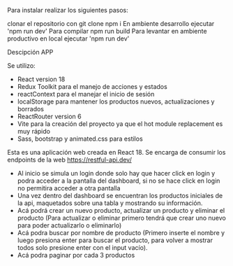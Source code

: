 Para instalar realizar los siguientes pasos:

clonar el repositorio con git clone
npm i
En ambiente desarrollo ejecutar 'npm run dev'
Para compilar npm run build
Para levantar en ambiente productivo en local ejecutar 'npm run dev'

Descipción APP

Se utilizo:
- React version 18
- Redux Toolkit para el manejo de acciones y estados
- reactContext para el manejar el inicio de sesión
- localStorage para mantener los productos nuevos, actualizaciones y borrados
- ReactRouter version 6
- Vite para la creación del proyecto ya que el hot module replacement es muy rápido
- Sass, bootstrap y animated.css para estilos

Esta es una aplicación web creada en React 18. Se encarga de consumir los endpoints de la web https://restful-api.dev/

- Al inicio se simula un login donde solo hay que hacer click en login y podra acceder a la pantalla del dashboard, si no se hace click en login no permitira acceder a otra pantalla
- Una vez dentro del dashboard se encuentran los productos iniciales de la api, maquetados sobre una tabla y mostrando su información.
- Acá podrá crear un nuevo producto, actualizar un producto y eliminar el producto (Para actualizar o eliminar primero tendrá que crear uno nuevo para poder actualizarlo o eliminarlo)
- Acá podra buscar por nombre de producto (Primero inserte el nombre y luego presiona enter para buscar el producto, para volver a mostrar todos solo presione enter con el input vacío).
- Acá podra paginar por cada 3 productos